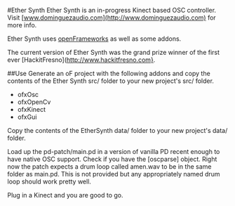 #Ether Synth
Ether Synth is an in-progress Kinect based OSC controller.
Visit [www.dominguezaudio.com](http://www.dominguezaudio.com) for more info.


Ether Synth uses [openFrameworks](http://www.openframeworks.cc) as well as some addons.

The current version of Ether Synth was the grand prize winner of the first ever [HackitFresno](http://www.hackitfresno.com}.

##Use
Generate an oF project with the following addons and copy the contents of the Ether Synth src/ folder to your new project's src/ folder.
+ ofxOsc
+ ofxOpenCv
+ ofxKinect
+ ofxGui

Copy the contents of the EtherSynth data/ folder to your new project's data/ folder.

Load up the pd-patch/main.pd in a version of vanilla PD recent enough to have native OSC support. Check if you have the [oscparse] object. Right now the patch expects a drum loop called amen.wav to be in the same folder as main.pd. This is not provided but any appropriately named drum loop should work pretty well.

Plug in a Kinect and you are good to go.

